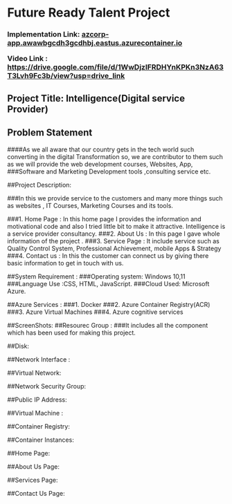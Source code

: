 <h1>Future Ready Talent Project</h1>

<h3>Implementation Link: <a href="azcorp-app.awawbgcdh3gcdhbj.eastus.azurecontainer.io" >azcorp-app.awawbgcdh3gcdhbj.eastus.azurecontainer.io</a>

Video Link : <a href="https://drive.google.com/file/d/1WwDjzIFRDHYnKPKn3NzA63T3Lvh9Fc3b/view?usp=drive_link">https://drive.google.com/file/d/1WwDjzIFRDHYnKPKn3NzA63T3Lvh9Fc3b/view?usp=drive_link</a></h3>

<h2>Project Title: Intelligence(Digital service Provider) </h2>

<h2>Problem Statement </h2>
	####As we all aware that our country gets in the tech world such converting in the digital Transformation so, we are contributor to them such as we will provide the web development courses, Websites, App, ###Software and Marketing Development tools ,consulting service etc.

 
##Project Description:

###In this we provide service to the customers and many more things such as websites , IT Courses, Marketing Courses and its tools.

###1.	Home Page : In this home page I provides the information and motivational code and also I tried  little bit to make it attractive. Intelligence is a service provider consultancy.
###2.	About Us : In this page I gave whole information of the project .
###3.	Service Page : It include service such as Quality Control System, Professional Achievement, mobile Apps & Strategy
###4.	Contact us : In this the customer can connect us by giving there basic information to get in touch with us. 


##System Requirement  :
###Operating system: Windows 10,11
###Language Use :CSS, HTML,  JavaScript.
###Cloud Used: Microsoft Azure.


##Azure Services :
###1. Docker 
###2. Azure Container Registry(ACR) 
###3. Azure Virtual Machines 
###4. Azure cognitive services 


##ScreenShots:
##Resourec Group : 
###It includes all the component which has been used for making this project.
      
##Disk:
 
##Network Interface :
 
##Virtual Network:
 
##Network Security Group:
 
##Public IP Address:
 
##Virtual Machine :
 
##Container Registry:
 
##Container Instances:
 
##Home Page:
 
##About Us Page:
 
##Services Page:
 
##Contact Us Page:
 

 
